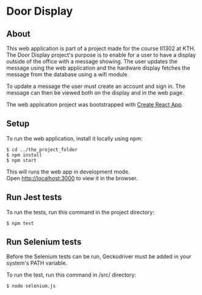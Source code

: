 # Door Display

## About

This web application is part of a project made for the course II1302 at KTH. The Door Display project's purpose is to enable for a user to have a display outside of the office with a message showing. The user updates the message using the web application and the hardware display fetches the message from the database using a wifi module. 

To update a message the user must create an account and sign in. The message can then be viewed both on the display and in the web page. 

The web application project was bootstrapped with [Create React App](https://github.com/facebook/create-react-app).

## Setup

To run the web application, install it locally using npm:

```
$ cd ../the_project_folder
$ npm install
$ npm start
```

This will runs the web app in development mode.\
Open [http://localhost:3000](http://localhost:3000) to view it in the browser.

## Run Jest tests

To run the tests, run this command in the project directory:

```
$ npm test
```

## Run Selenium tests

Before the Selenium tests can be run, Geckodriver must be added in your system's PATH variable.

To run the test, run this command in /src/ directory:

```
$ node selenium.js
```
